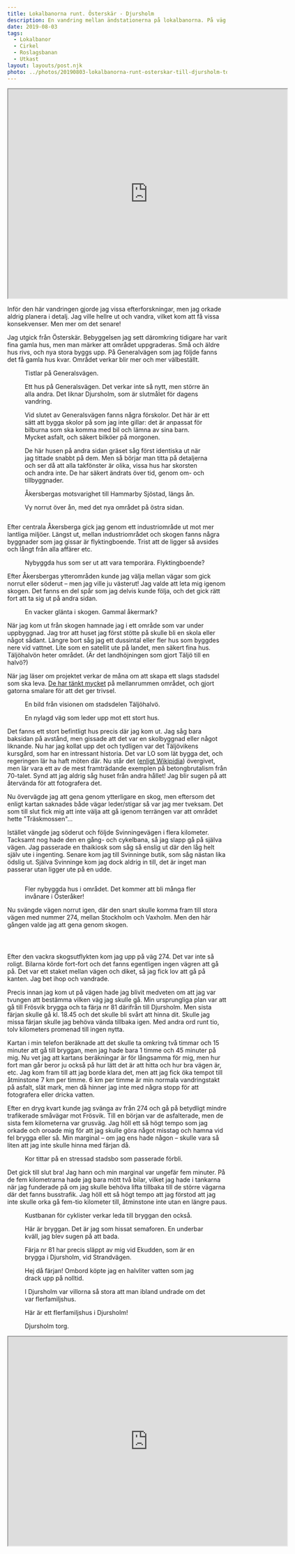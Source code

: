 ```yaml
---
title: Lokalbanorna runt. Österskär - Djursholm
description: En vandring mellan ändstationerna på lokalbanorna. På väg från Österskär till Näsby Park.
date: 2019-08-03 
tags:
  - Lokalbanor
  - Cirkel
  - Roslagsbanan
  - Utkast
layout: layouts/post.njk
photo: ../photos/20190803-lokalbanorna-runt-osterskar-till-djursholm-torg-dscf2643
---
```

<iframe src="https://www.google.com/maps/d/embed?mid=1U03xJdK5htxEWh5qBhbKKaQTV66ialAW" width="640" height="480"></iframe>

<p>Inför den här vandringen gjorde jag vissa efterforskningar, men jag orkade aldrig planera i detalj. Jag ville hellre ut och vandra, vilket kom att få vissa konsekvenser. Men mer om det senare!</p>
<!-- /wp:paragraph -->

<!-- wp:paragraph -->
<p>Jag utgick från Österskär. Bebyggelsen jag sett däromkring tidigare har varit fina gamla hus, men man märker att området uppgraderas. Små och äldre hus rivs, och nya stora byggs upp. På Generalvägen som jag följde fanns det få gamla hus kvar. Området verkar blir mer och mer välbeställt.</p>
<!-- /wp:paragraph -->

<!-- wp:image {"id":791,"align":"full"} -->
<figure class="wp-block-image alignfull"><img src="../photos/20190803-lokalbanorna-runt-osterskar-till-djursholm-torg-dscf2627.jpg" alt="" class="wp-image-791"/><figcaption>Tistlar på Generalsvägen.</figcaption></figure>


<!-- wp:paragraph -->
<p></p>
<!-- /wp:paragraph -->

<!-- wp:image {"id":792,"align":"full"} -->
<figure class="wp-block-image alignfull"><img src="../photos/20190803-lokalbanorna-runt-osterskar-till-djursholm-torg-dscf2628.jpg" alt="" class="wp-image-792"/><figcaption>Ett hus på Generalsvägen. Det verkar inte så nytt, men större än alla andra. Det liknar Djursholm, som är slutmålet för dagens vandring.</figcaption></figure>


<!-- wp:image {"id":793,"align":"full"} -->
<figure class="wp-block-image alignfull"><img src="../photos/20190803-lokalbanorna-runt-osterskar-till-djursholm-torg-dscf2631.jpg" alt="" class="wp-image-793"/><figcaption>Vid slutet av Generalsvägen fanns några förskolor. Det här är ett sätt att bygga skolor på som jag inte gillar: det är anpassat för bilburna som ska komma med bil och lämna av sina barn. Mycket asfalt, och säkert bilköer på morgonen.</figcaption></figure>


<!-- wp:image {"id":794,"align":"full"} -->
<figure class="wp-block-image alignfull"><img src="../photos/20190803-lokalbanorna-runt-osterskar-till-djursholm-torg-dscf2633.jpg" alt="" class="wp-image-794"/><figcaption>De här husen på andra sidan gräset såg först identiska ut när jag tittade snabbt på dem. Men så börjar man titta på detaljerna och ser då att alla takfönster är olika, vissa hus har skorsten och andra inte. De har säkert ändrats över tid, genom om- och tillbyggnader.</figcaption></figure>


<!-- wp:image {"id":795,"align":"full"} -->
<figure class="wp-block-image alignfull"><img src="../photos/20190803-lokalbanorna-runt-osterskar-till-djursholm-torg-dscf2638.jpg" alt="" class="wp-image-795"/><figcaption>Åkersbergas motsvarighet till Hammarby Sjöstad, längs ån.</figcaption></figure>


<!-- wp:image {"id":796,"align":"full"} -->
<figure class="wp-block-image alignfull"><img src="../photos/20190803-lokalbanorna-runt-osterskar-till-djursholm-torg-dscf2643.jpg" alt="" class="wp-image-796"/><figcaption>Vy norrut över ån, med det nya området på östra sidan.</figcaption></figure>


<!-- wp:image {"id":797,"align":"full"} -->
<figure class="wp-block-image alignfull"><img src="../photos/20190803-lokalbanorna-runt-osterskar-till-djursholm-torg-dscf2648.jpg" alt="" class="wp-image-797"/></figure>


<!-- wp:paragraph -->
<p>Efter centrala Åkersberga gick jag genom ett industriområde ut mot mer lantliga miljöer. Längst ut, mellan industriområdet och skogen fanns några byggnader som jag gissar är flyktingboende. Trist att de ligger så avsides och långt från alla affärer etc.</p>
<!-- /wp:paragraph -->

<!-- wp:image {"id":798,"align":"full"} -->
<figure class="wp-block-image alignfull"><img src="../photos/20190803-lokalbanorna-runt-osterskar-till-djursholm-torg-dscf2651.jpg" alt="" class="wp-image-798"/><figcaption>Nybyggda hus som ser ut att vara temporära. Flyktingboende?</figcaption></figure>


<!-- wp:paragraph -->
<p>Efter Åkersbergas ytterområden kunde jag välja mellan vägar som gick norrut eller söderut – men jag ville ju västerut! Jag valde att leta mig igenom skogen. Det fanns en del spår som jag delvis kunde följa, och det gick rätt fort att ta sig ut på andra sidan.</p>
<!-- /wp:paragraph -->

<!-- wp:image {"id":799,"align":"full"} -->
<figure class="wp-block-image alignfull"><img src="../photos/20190803-lokalbanorna-runt-osterskar-till-djursholm-torg-dscf2660.jpg" alt="" class="wp-image-799"/><figcaption>En vacker glänta i skogen. Gammal åkermark?</figcaption></figure>


<!-- wp:paragraph -->
<p>När jag kom ut från skogen hamnade jag i ett område som var under uppbyggnad. Jag tror att huset jag först stötte på skulle bli en skola eller något sådant. Längre bort såg jag ett dussintal eller fler hus som byggdes nere vid vattnet. Lite som en satellit ute på landet, men säkert fina hus. Täljöhalvön heter området. (Är det landhöjningen som gjort Täljö till en halvö?)</p>
<!-- /wp:paragraph -->

<!-- wp:paragraph -->
<p>När jag läser om projektet verkar de måna om att skapa ett slags stadsdel som ska leva. <a href="https://taljohalvon.se/om-taljohalvon/vision/">De har tänkt mycket</a> på mellanrummen området, och gjort gatorna smalare för att det ger trivsel. </p>
<!-- /wp:paragraph -->

<!-- wp:image {"id":816} -->
<figure class="wp-block-image"><img src="../photos/v3-1200x800-75-1200x800.png" alt="" class="wp-image-816"/><figcaption>En bild från visionen om stadsdelen Täljöhalvö.</figcaption></figure>


<!-- wp:image {"id":800,"align":"full"} -->
<figure class="wp-block-image alignfull"><img src="../photos/20190803-lokalbanorna-runt-osterskar-till-djursholm-torg-dscf2664.jpg" alt="" class="wp-image-800"/><figcaption>En nylagd väg som leder upp mot ett stort hus.</figcaption></figure>


<!-- wp:paragraph -->
<p>Det fanns ett stort befintligt hus precis där jag kom ut. Jag såg bara baksidan på avstånd, men gissade att det var en skolbyggnad eller något liknande. Nu har jag kollat upp det och tydligen var det Täljövikens kursgård, som har en intressant historia. Det var LO som lät bygga det, och regeringen lär ha haft möten där. Nu står det (<a href="https://sv.wikipedia.org/wiki/Täljövikens_kursgård">enligt Wikipidia</a>) övergivet, men lär vara ett av de mest framträdande exemplen på betongbrutalism från 70-talet. Synd att jag aldrig såg huset från andra hållet! Jag blir sugen på att återvända för att fotografera det.</p>
<!-- /wp:paragraph -->

<!-- wp:paragraph -->
<p>Nu övervägde jag att gena genom ytterligare en skog, men eftersom det enligt kartan saknades både vägar leder/stigar så var jag mer tveksam. Det som till slut fick mig att inte välja att gå igenom terrängen var att området hette "Träskmossen"...</p>
<!-- /wp:paragraph -->

<!-- wp:paragraph -->
<p>Istället vängde jag söderut och följde Svinningevägen i flera kilometer. Tacksamt nog hade den en gång- och cykelbana, så jag slapp gå på själva vägen. Jag passerade en thaikiosk som såg så enslig ut där den låg helt själv ute i ingenting. Senare kom jag till Svinninge butik, som såg nästan lika ödslig ut. Själva Svinninge kom jag dock aldrig in till, det är inget man passerar utan ligger ute på en udde.</p>
<!-- /wp:paragraph -->

<!-- wp:image {"id":801,"align":"full"} -->
<figure class="wp-block-image alignfull"><img src="../photos/20190803-lokalbanorna-runt-osterskar-till-djursholm-torg-dscf2671.jpg" alt="" class="wp-image-801"/></figure>


<!-- wp:image {"id":802,"align":"full"} -->
<figure class="wp-block-image alignfull"><img src="../photos/20190803-lokalbanorna-runt-osterskar-till-djursholm-torg-dscf2672.jpg" alt="" class="wp-image-802"/><figcaption>Fler nybyggda hus i området. Det kommer att bli många fler invånare i Österåker!</figcaption></figure>


<!-- wp:paragraph -->
<p>Nu svängde vägen norrut igen, där den snart skulle komma fram till stora vägen med nummer 274, mellan Stockholm och Vaxholm. Men den här gången valde jag att gena genom skogen.</p>
<!-- /wp:paragraph -->

<!-- wp:image {"id":803,"align":"full"} -->
<figure class="wp-block-image alignfull"><img src="../photos/20190803-lokalbanorna-runt-osterskar-till-djursholm-torg-dscf2681.jpg" alt="" class="wp-image-803"/></figure>


<!-- wp:image {"id":804,"align":"full"} -->
<figure class="wp-block-image alignfull"><img src="../photos/20190803-lokalbanorna-runt-osterskar-till-djursholm-torg-dscf2682.jpg" alt="" class="wp-image-804"/></figure>


<!-- wp:image {"id":805,"align":"full"} -->
<figure class="wp-block-image alignfull"><img src="../photos/20190803-lokalbanorna-runt-osterskar-till-djursholm-torg-dscf2684.jpg" alt="" class="wp-image-805"/></figure>


<!-- wp:paragraph -->
<p>Efter den vackra skogsutflykten kom jag upp på väg 274. Det var inte så roligt. Bilarna körde fort-fort och det fanns egentligen ingen vägren att gå på. Det var ett staket mellan vägen och diket, så jag fick lov att gå på kanten. Jag bet ihop och vandrade.</p>
<!-- /wp:paragraph -->

<!-- wp:paragraph -->
<p>Precis innan jag kom ut på vägen hade jag blivit medveten om att jag var tvungen att bestämma vilken väg jag skulle gå. Min ursprungliga plan var att gå till Frösvik brygga och ta färja nr 81 därifrån till Djursholm. Men sista färjan skulle gå kl. 18.45 och det skulle bli svårt att hinna dit. Skulle jag missa färjan skulle jag behöva vända tillbaka igen. Med andra ord runt tio, tolv kilometers promenad till ingen nytta.</p>
<!-- /wp:paragraph -->

<!-- wp:paragraph -->
<p>Kartan i min telefon beräknade att det skulle ta omkring två timmar och 15 minuter att gå till bryggan, men jag hade bara 1 timme och 45 minuter på mig. Nu vet jag att kartans beräkningar är för långsamma för mig, men hur fort man går beror ju också på hur lätt det är att hitta och hur bra vägen är, etc. Jag kom fram till att jag borde klara det, men att jag fick öka tempot till åtminstone 7 km per timme. 6 km per timme är min normala vandringstakt på asfalt, slät mark, men då hinner jag inte med några stopp för att fotografera eller dricka vatten.</p>
<!-- /wp:paragraph -->

<!-- wp:paragraph -->
<p>Efter en dryg kvart kunde jag svänga av från 274 och gå på betydligt mindre trafikerade småvägar mot Frösvik. Till en början var de asfalterade, men de sista fem kilometerna var grusväg. Jag höll ett så högt tempo som jag orkade och oroade mig för att jag skulle göra något misstag och hamna vid fel brygga eller så. Min marginal – om jag ens hade någon – skulle vara så liten att jag inte skulle hinna med färjan då.</p>
<!-- /wp:paragraph -->

<!-- wp:image {"id":806,"align":"full"} -->
<figure class="wp-block-image alignfull"><img src="../photos/20190803-lokalbanorna-runt-osterskar-till-djursholm-torg-dscf2695.jpg" alt="" class="wp-image-806"/><figcaption>Kor tittar på en stressad stadsbo som passerade förbli.</figcaption></figure>


<!-- wp:paragraph -->
<p>Det gick till slut bra! Jag hann och min marginal var ungefär fem minuter. På de fem kilometrarna hade jag bara mött två bilar, vilket jag hade i tankarna när jag funderade på om jag skulle behöva lifta tillbaka till de större vägarna där det fanns busstrafik. Jag höll ett så högt tempo att jag förstod att jag inte skulle orka gå fem-tio kilometer till, åtminstone inte utan en längre paus.</p>
<!-- /wp:paragraph -->

<!-- wp:image {"id":807,"align":"full"} -->
<figure class="wp-block-image alignfull"><img src="../photos/20190803-lokalbanorna-runt-osterskar-till-djursholm-torg-dscf2707.jpg" alt="" class="wp-image-807"/><figcaption>Kustbanan för cyklister verkar leda till bryggan den också.</figcaption></figure>


<!-- wp:image {"id":808} -->
<figure class="wp-block-image"><img src="../photos/20190803-lokalbanorna-runt-osterskar-till-djursholm-torg-dscf2711.jpg" alt="" class="wp-image-808"/><figcaption>Här är bryggan. Det är jag som hissat semaforen. En underbar kväll, jag blev sugen på att bada.</figcaption></figure>


<!-- wp:image {"id":809} -->
<figure class="wp-block-image"><img src="../photos/20190803-lokalbanorna-runt-osterskar-till-djursholm-torg-dscf2713.jpg" alt="" class="wp-image-809"/><figcaption>Färja nr 81 har precis släppt av mig vid Ekudden, som är en brygga i Djursholm, vid Strandvägen.</figcaption></figure>


<!-- wp:image {"id":810} -->
<figure class="wp-block-image"><img src="../photos/20190803-lokalbanorna-runt-osterskar-till-djursholm-torg-dscf2716.jpg" alt="" class="wp-image-810"/><figcaption>Hej då färjan! Ombord köpte jag en halvliter vatten som jag drack upp på nolltid.</figcaption></figure>


<!-- wp:image {"id":811,"align":"full"} -->
<figure class="wp-block-image alignfull"><img src="../photos/20190803-lokalbanorna-runt-osterskar-till-djursholm-torg-dscf2720.jpg" alt="" class="wp-image-811"/><figcaption>I Djursholm var villorna så stora att man ibland undrade om det var flerfamiljshus. </figcaption></figure>


<!-- wp:image {"id":812,"align":"full"} -->
<figure class="wp-block-image alignfull"><img src="../photos/20190803-lokalbanorna-runt-osterskar-till-djursholm-torg-dscf2725.jpg" alt="" class="wp-image-812"/><figcaption>Här är ett flerfamiljshus i Djursholm!</figcaption></figure>


<!-- wp:image {"id":813,"align":"full"} -->
<figure class="wp-block-image alignfull"><img src="../photos/20190803-lokalbanorna-runt-osterskar-till-djursholm-torg-dscf2726.jpg" alt="" class="wp-image-813"/><figcaption>Djursholm torg.</figcaption></figure>


<!-- wp:html -->
<iframe src="https://www.google.com/maps/d/embed?mid=1U03xJdK5htxEWh5qBhbKKaQTV66ialAW" width="640" height="480"></iframe>